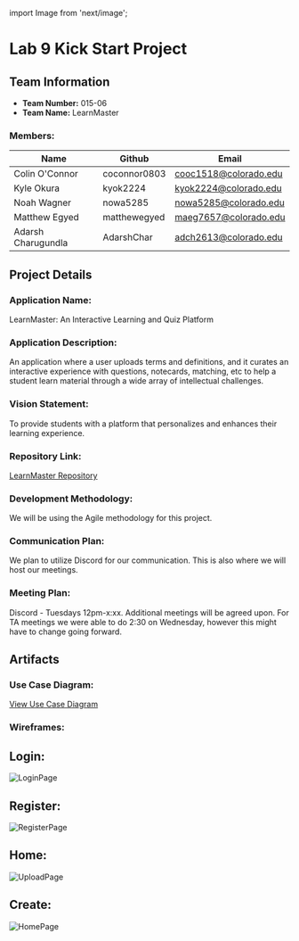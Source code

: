 import Image from 'next/image';

# Lab 9 Kick Start Project

## Team Information
- **Team Number:** 015-06
- **Team Name:** LearnMaster

### Members:
| Name            | Github         | Email                   |
|-----------------|----------------|-------------------------|
| Colin O'Connor  | coconnor0803   | cooc1518@colorado.edu   |
| Kyle Okura      | kyok2224       | kyok2224@colorado.edu   |
| Noah Wagner     | nowa5285       | nowa5285@colorado.edu   |
| Matthew Egyed   | matthewegyed   | maeg7657@colorado.edu   |
| Adarsh Charugundla | AdarshChar  | adch2613@colorado.edu   |

## Project Details

### Application Name:
LearnMaster: An Interactive Learning and Quiz Platform

### Application Description:
An application where a user uploads terms and definitions, and it curates an interactive experience with questions, notecards, matching, etc to help a student learn material through a wide array of intellectual challenges.

### Vision Statement:
To provide students with a platform that personalizes and enhances their learning experience.

### Repository Link:
[LearnMaster Repository](https://github.com/coconnor0803/csci3308team015-06)

### Development Methodology:
We will be using the Agile methodology for this project.

### Communication Plan:
We plan to utilize Discord for our communication. This is also where we will host our meetings.

### Meeting Plan:
Discord - Tuesdays 12pm-x:xx. Additional meetings will be agreed upon. For TA meetings we were able to do 2:30 on Wednesday, however this might have to change going forward.

## Artifacts

### Use Case Diagram:
[View Use Case Diagram](https://lucid.app/lucidspark/f1ffa209-be10-448c-bdb0-4c8cd235badb/edit?viewport_loc=-2004%2C-53%2C2560%2C1271%2C0_0&invitationId=inv_66b59a2e-24ca-405c-83bb-0a5a1a2fc193)

### Wireframes:
## Login:
<Image src="login.JPG" alt="LoginPage" width={500} height={300} />

## Register:
<Image src="register.JPG" alt="RegisterPage" width={500} height={300} />

## Home:
<Image src="upload.JPG" alt="UploadPage" width={500} height={300} />

## Create:
<Image src="home.JPG" alt="HomePage" width={500} height={300} />




